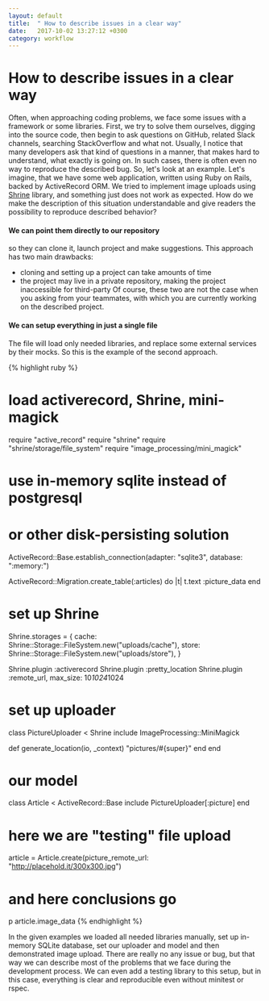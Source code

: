 ```yaml
---
layout: default
title:  " How to describe issues in a clear way"
date:   2017-10-02 13:27:12 +0300
category: workflow
---
```


# How to describe issues in a clear way

Often, when approaching coding problems, we face some issues with a framework or some libraries. First, we try to solve
them ourselves, digging into the source code, then begin to ask questions on GitHub, related Slack channels, searching
StackOverflow and what not. Usually, I notice that many developers ask that kind of questions in a manner, that makes
hard to understand, what exactly is going on. In such cases, there is often even no way to reproduce the described bug.
So, let's look at an example. Let's imagine, that we have some web application, written using Ruby on Rails, backed by
ActiveRecord ORM. We tried to implement image uploads using [Shrine][shrine] library, and something just does not work
as expected. How do we make the description of this situation understandable and give readers the possibility to reproduce
described behavior?

#### We can point them directly to our repository

so they can clone it, launch project and make suggestions. This approach has two main drawbacks:
* cloning and setting up a project can take amounts of time
* the project may live in a private repository, making the project inaccessible for third-party
Of course, these two are not the case when you asking from your teammates, with which you are currently working on the
described project.

#### We can setup everything in just a single file

The file will load only needed libraries, and replace some external services by their mocks.
So this is the example of the second approach.

{% highlight ruby %}
# load activerecord, Shrine, mini-magick
require "active_record"
require "shrine"
require "shrine/storage/file_system"
require "image_processing/mini_magick"

# use in-memory sqlite instead of postgresql
# or other disk-persisting solution
ActiveRecord::Base.establish_connection(adapter: "sqlite3",
                                        database: ":memory:")

ActiveRecord::Migration.create_table(:articles) do |t|
  t.text :picture_data
end

# set up Shrine
Shrine.storages = {
  cache: Shrine::Storage::FileSystem.new("uploads/cache"),
  store: Shrine::Storage::FileSystem.new("uploads/store"),
}

Shrine.plugin :activerecord
Shrine.plugin :pretty_location
Shrine.plugin :remote_url, max_size: 10*1024*1024

# set up uploader
class PictureUploader < Shrine
  include ImageProcessing::MiniMagick

  def generate_location(io, _context)
    "pictures/#{super}"
  end
end

# our model
class Article < ActiveRecord::Base
  include PictureUploader[:picture]
end

# here we are "testing" file upload
article = Article.create(picture_remote_url:
                         "http://placehold.it/300x300.jpg")

# and here conclusions go
p article.image_data
{% endhighlight %}

In the given examples we loaded all needed libraries manually, set up in-memory SQLite database, set our uploader
and model and then demonstrated image upload. There are really no any issue or bug, but that way we can describe
most of the problems that we face during the development process. We can even add a testing library to this setup,
but in this case, everything is clear and reproducible even without minitest or rspec.


[shrine]: http://shrinerb.com/
